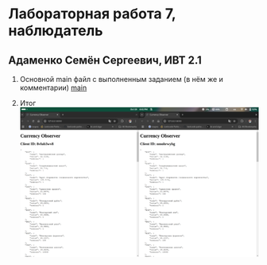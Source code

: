 # Лабораторная работа 7, наблюдатель
## Адаменко Семён Сергеевич, ИВТ 2.1

1) Основной main файл c выполненным заданием (в нём же и комментарии)
[main](./main.py)

2) Итог
![alt text](image.png)
